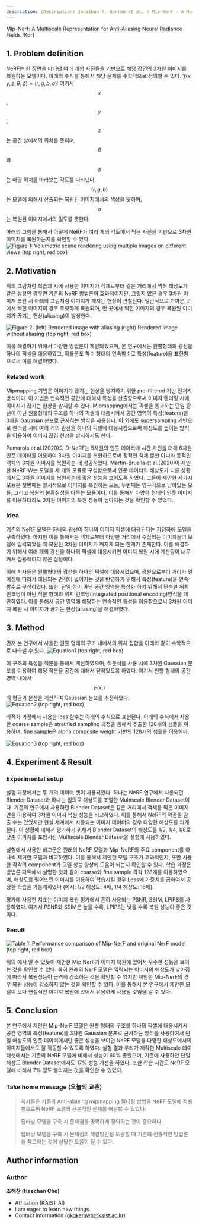 ```yaml
---
description: (Description) Jonathan T. Barron et al. / Mip-Nerf - A Multiscale Representation for Anti-Aliasing Neural Radiance Fields / ICCV 2021
---
```


Mip-Nerf: A Multiscale Representation for Anti-Aliasing Neural Radiance Fields \[Kor\]


##  1. Problem definition

NeRF는 한 장면을 나타낸 여러 개의 사진들을 기반으로 해당 장면의 3차원 이미지를 복원하는 모델이다.
아래의 수식을 통해서 해당 문제를 수학적으로 정의할 수 있다.
$'f(x, y, z, \theta, \phi)=(r, g, b, \sigma)'$
여기서 $$x$$, $$y$$, $$z$$는 공간 상에서의 위치를 뜻하며, $$\theta$$와 $$\phi$$는 해당 위치를 바라보는 각도를 나타낸다. 
$$(r, g, b)$$는 모델에 의해서 산출되는 복원된 이미지에서의 색상을 뜻하며, $$\sigma$$는 복원된 이미지에서의 밀도를 뜻한다.

아래의 그림을 통해서 어떻게 NeRF가 여러 개의 각도에서 찍은 사진을 기반으로 3차원 이미지를 복원하는지를 확인할 수 있다.
![Figure 1: Volumetric scene rendering using multiple images on different views \(top right, red box\)](../../.gitbook/assets/2022spring/58/Representation.png)

## 2. Motivation

위의 그림처럼 학습과 시에 사용한 이미지가 객체로부터 같은 거리에서 찍혀 해상도가 같은 상황인 경우면 기존의 NeRF 방법론이 효과적이지만, 그렇지 않은 경우 3차원 이미지 복원 시 아래의 그림처럼 이미지가 깨지는 현상이 관찰된다.
일반적으로 가까운 곳에서 찍힌 이미지의 경우 흐릿하게 복원되며, 먼 곳에서 찍힌 이미지의 경우 복원된 이미지가 끊기는 현상(aliasing)이 발생한다.

![Figure 2: (left) Rendered image with aliasing (right) Rendered image without aliasing \(top right, red box\)](../../.gitbook/assets/2022spring/58/aliasing.png)

이를 해결하기 위해서 다양한 방법론이 제안되었으며, 본 연구에서는 원뿔형태의 광선을 하나의 픽셀을 대응하였고, 확률분포 함수 형태의 연속함수로 특성(feature)을 표현함으로써 이를 해결하였다.

### Related work

Mipmapping 기법은 이미지가 끊기는 현상을 방지하기 위한 pre-filtered 기반 전처리 방식이다. 이 기법은 연속적인 공간에 대해서 특성을 산출함으로써 이미지 렌더링 시에 이미지가 끊기는 현상을 방지할 수 있다. Mipmapping에서는 픽셀을 통과하는 단일 광선이 아닌 원뿔형태의 구조를 하나의 픽셀에 대응시켜서 공간 영역의 특성(feature)을 3차원 Gaussian 분포로 근사하는 방식을 사용한다. 이 외에도 supersampling 기반으로 렌더링 시에 여러 개의 광선을 하나의 픽셀에 대응시킴으로써 해상도를 높이는 방식을 이용하여 이미지 끊김 현상을 방지하기도 한다.

Pumarola et al.(2020)의 D-NeRF는 5차원의 인풋 데이터에 시간 차원을 더해 6차원 인풋 데이터를 이용하여 3차원 이미지를 복원하므로써 정적인 객체 뿐만 아니라 동적인 객체의 3차원 이미지를 복원하는 데 성공하였다. 
Martin-Brualla et al.(2020)이 제안한 NeRF-W는 모델을 세 개의 모듈로 구성함으로써 인풋 데이터의 해상도가 다른 상황에서도 3차원 이미지를 복원하는데 좋은 성능을 보이도록 하였다. 그들이 제안한 세가지 모듈은 첫번째는 일시적으로 이미지를 복원하는 모듈, 두번째는 영구적으로 남아있는 모듈, 그리고 복원의 불확실성을 다루는 모듈이다. 이를 통해서 다양한 형태의 인풋 이미지를 이용하더라도 3차원 이미지의 복원 성능이 높아지는 것을 확인할 수 있었다.

### Idea

기존의 NeRF 모델은 하나의 광선이 하나의 이미지 픽셀에 대응된다는 가정하에 모델을 구축하였다. 하지만 이를 통해서는 객체로부터 다양한 거리에서 수집되는 이미지들이 모델에 입력되었을 때 복원된 3차원 이미지가 깨지게 되는 한계가 존재한다. 이를 해결하기 위해서 여러 개의 광선을 하나의 픽셀에 대응시키면 이미지 복원 시에 계산량이 너무 커서 실용적이지 않은 실정이다. 

이에 저자들은 원뿔형태의 광선을 하나의 픽셀에 대응시켰으며, 광원으로부터 거리가 멀어짐에 따라서 대응되는 면적이 넓어지는 것을 반영하기 위해서 특성(feature)을 연속함수로 구성하였다. 또한, 단일 점이 아닌 공간 영역을 특성화 하기 위해서 단순한 위치 인코딩이 아닌 적분 형태의 위치 인코딩(integrated positional encoding)방식을 제안하였다. 이를 통해서 공간 영역에 해당하는 연속적인 특성을 이용함으로써 3차원 이미지 복원 시 이미지가 끊기는 현상(aliasing)을 해결하였다.

## 3. Method

먼저 본 연구에서 사용한 원뿔 형태의 구조 내에서의 위치 집합을 아래와 같이 수학적으로 나타낼 수 있다.
![Equation1 \(top right, red box\)](../../.gitbook/assets/2022spring/58/Equation1.png)

이 구조의 특성을 적분을 통해서 계산하였으며, 적분식을 사용 시에 3차원 Gaussian 분포를 이용하여 해당 적분을 공간에 대해서 닫혀있도록 하였다. 여기서 원뿔 형태의 공간 영역 내에서 $$F(x,)$$의 평균과 분산을 계산하여 Gaussian 분포를 추정하였다.
![Equation2 \(top right, red box\)](../../.gitbook/assets/2022spring/58/Equation2.png)

최적화 과정에서 사용한 loss 함수는 아래의 수식으로 표현된다. 아래의 수식에서 사용한 coarse sample은 stratified sampling 과정을 통해서 추출한 128개의 샘플을 이용하며, fine sample은 alpha composite weight 기반의 128개의 샘플을 이용한다.

![Equation3 \(top right, red box\)](../../.gitbook/assets/2022spring/58/Equation3.png)



## 4. Experiment & Result

### Experimental setup

실험 과정에서는 두 개의 데이터 셋이 사용되었다. 하나는 NeRF 연구에서 사용되던 Blender Dataset과 하나는 임의로 해상도를 조절한 Multiscale Blender Dataset이다. 기존의 연구에서 사용하던 Blender Dataset은 같은 거리에서 객체를 찍은 이미지만을 이용하여 3차원 이미지 복원 성능을 비교하였다. 이를 통해서 NeRF의 약점을 감출 수는 있었지만 현실 세계에서 사용되는 이미지 데이터의 경우 다양한 해상도를 띄게 된다. 이 상황에 대해서 평가하기 위해서 Blender Dataset의 해상도를 1/2, 1/4, 1/8로 낮춘 이미지를 포함시킨 Multiscale Blender Dataset을 실험에 사용하였다.

실험에서 사용한 비교군은 원래의 NeRF 모델과 Mip-NeRF의 주요 component를 하나씩 제거한 모델과 비교하였다. 이를 통해서 제안한 모델 구조가 효과적인지, 또한 사용한 각각의 component가 모델 성능 향상에 도움이 되는지 확인할 수 있다. 학습 과정은 방법론 파트에서 설명한 것과 같이 coarse와 fine sample 각각 128개를 이용하였으며, 해상도를 떨어뜨린 이미지를 이용하여 학습시킬 경우 Loss에 가중치를 곱하여서 공정한 학습을 가능케하였다 (예시: 1/2 해상도: 4배, 1/4 해상도: 16배).

평가에 사용한 지표는 이미지 복원 평가에서 흔히 사용되는 PSNR, SSIM, LPIPS를 사용하였다. 여기서 PSNR와 SSIM은 높을 수록, LPIPS는 낮을 수록 복원 성능이 좋은 것이다.

### Result

![Table 1: Performance comparison of Mip-NerF and original NerF model \(top right, red box\)](../../.gitbook/assets/2022spring/58/Results.png)

위의 에서 알 수 있듯이 제안한 Mip NerF가 이미지 복원에 있어서 우수한 성능을 보이는 것을 확인할 수 있다. 특히 원래의 NerF 모델은 입력되는 이미지의 해상도가 낮아짐에 따라서 복원성능이 급격히 감소하는 것을 확인할 수 있지만 제안한 Mip-NerF의 경우 복원 성능이 감소하지 않는 것을 확인할 수 있다. 이를 통해서 본 연구에서 제안한 모델이 보다 현실적인 이미지 복원에 있어서 유용하게 사용될 것임을 알 수 있다.


## 5. Conclusion

본 연구에서 제안한 Mip-NerF 모델은 원뿔 형태의 구조를 하나의 픽셀에 대응시켜서 공간 영역의 특성(feature)을 3차원 Gaussian 분포로 근사하는 방식을 사용하여서 단일 해상도의 인풋 데이터에서만 좋은 성능을 보이던 NeRF 모델을 다양한 해상도에서의 이미지들에서도 잘 작동할 수 있도록 하였다. 실험 결과 우리가 제작한 Multiscale 데이터셋에서는 기존의 NeRF 모델에 비해서 성능이 60% 좋았으며, 기존에 사용하던 단일 해상도 Blender Dataset에서도 17% 성능 개선을 하였다. 또한 학습 시간도 NeRF 모델에 비해서 7% 정도 빨라지는 것을 확인할 수 있었다.

### Take home message \(오늘의 교훈\)

> 저자들은 기존의 Anti-aliasing mipmapping 필터링 방법을 NeRF 모델에 적용함으로써 NeRF 모델의 근본적인 문제를 해결할 수 있었다.
>
> 딥러닝 모델을 구축 시 문제점을 명확하게 정의하는 것이 중요하다.
>
> 딥러닝 모델을 구축 시 문제점의 해결방안을 도출할 때 기존의 전통적인 방법론을 참고하는 것이 상당한 도움이 될 수 있다.

## Author information

### Author

**조해찬 \(Haechan Cho\)** 

* Affiliation \(KAIST AI\)
* I am eager to learn new things.
* Contact information \(gkqkemwh@kaist.ac.kr\)


